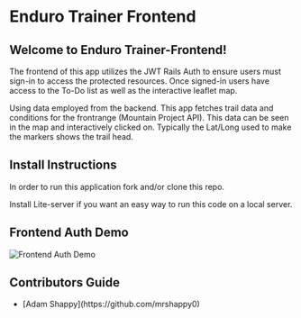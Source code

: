 # Enduro Trainer Frontend
<!-- Short Description -->
## Welcome to Enduro Trainer-Frontend!
The frontend of this app utilizes the JWT Rails Auth to ensure users must sign-in to access the protected resources. Once signed-in users have access to the To-Do list as well as the interactive leaflet map.

Using data employed from the backend. This app fetches trail data and conditions for the frontrange (Mountain Project API). This data can be seen in the map and interactively clicked on. Typically the Lat/Long used to make the markers shows the trail head.
<!-- Install instructions -->
## Install Instructions
In order to run this application fork and/or clone this repo.

Install Lite-server if you want an easy way to run this code on a local server.

<!-- Frontend Video Demo -->
## Frontend Auth Demo
![Frontend Auth Demo](https://medium.com/@josephcardillo/how-to-add-gifs-to-your-github-readme-89c74da2ce47)

<!-- Contributors -->
## Contributors Guide
<ul>
    <li>[Adam Shappy](https://github.com/mrshappy0)</li>
</ul>